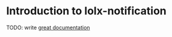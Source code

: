 # Introduction to lolx-notification

TODO: write [great documentation](http://jacobian.org/writing/what-to-write/)
